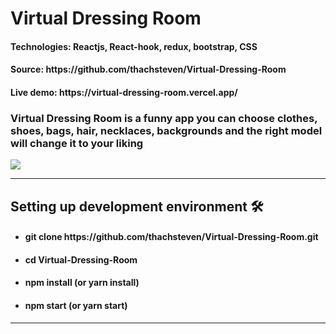 <h1>Virtual Dressing Room</h1>
<h4>Technologies: Reactjs, React-hook, redux, bootstrap, CSS</h4>
<h4>Source: https://github.com/thachsteven/Virtual-Dressing-Room</h4>
<h4>Live demo: https://virtual-dressing-room.vercel.app/</h4>

<h3>
  Virtual Dressing Room is a funny app you can choose clothes, shoes, bags, hair, necklaces, backgrounds and the right
  model will change it to your liking
</h3>
<img src="https://im7.ezgif.com/tmp/ezgif-7-3b74f07ce0a2.gif" />
<hr />
<h2>Setting up development environment 🛠</h2>

<ul>
  <li><h4>git clone https://github.com/thachsteven/Virtual-Dressing-Room.git</h4></li>
  <li><h4>cd Virtual-Dressing-Room</h4></li>
  <li><h4>npm install (or yarn install)</h4></li>
  <li><h4>npm start (or yarn start)</h4></li>
</ul>

<hr />
